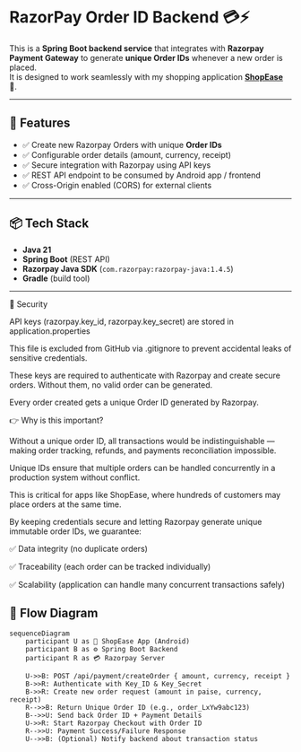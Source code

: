 # RazorPay Order ID Backend 💳⚡

This is a **Spring Boot backend service** that integrates with **Razorpay Payment Gateway** to generate **unique Order IDs** whenever a new order is placed.  
It is designed to work seamlessly with my shopping application **[ShopEase](https://github.com/101paul/ShopEase_frBuyer)** 🛒.

---

## 🚀 Features
- ✅ Create new Razorpay Orders with unique **Order IDs**  
- ✅ Configurable order details (amount, currency, receipt)  
- ✅ Secure integration with Razorpay using API keys  
- ✅ REST API endpoint to be consumed by Android app / frontend  
- ✅ Cross-Origin enabled (CORS) for external clients  

---

## 📦 Tech Stack
- **Java 21**  
- **Spring Boot** (REST API)  
- **Razorpay Java SDK** (`com.razorpay:razorpay-java:1.4.5`)  
- **Gradle** (build tool)  

---
🔐 Security

API keys (razorpay.key_id, razorpay.key_secret) are stored in application.properties

This file is excluded from GitHub via .gitignore to prevent accidental leaks of sensitive credentials.

These keys are required to authenticate with Razorpay and create secure orders. Without them, no valid order can be generated.

Every order created gets a unique Order ID generated by Razorpay.

👉 Why is this important?

Without a unique order ID, all transactions would be indistinguishable — making order tracking, refunds, and payments reconciliation impossible.

Unique IDs ensure that multiple orders can be handled concurrently in a production system without conflict.

This is critical for apps like ShopEase, where hundreds of customers may place orders at the same time.

By keeping credentials secure and letting Razorpay generate unique immutable order IDs, we guarantee:

✅ Data integrity (no duplicate orders)

✅ Traceability (each order can be tracked individually)

✅ Scalability (application can handle many concurrent transactions safely)

## 🔄 Flow Diagram

```mermaid
sequenceDiagram
    participant U as 🛒 ShopEase App (Android)
    participant B as ⚙️ Spring Boot Backend
    participant R as 💳 Razorpay Server

    U->>B: POST /api/payment/createOrder { amount, currency, receipt }
    B->>R: Authenticate with Key_ID & Key_Secret
    B->>R: Create new order request (amount in paise, currency, receipt)
    R-->>B: Return Unique Order ID (e.g., order_LxYw9abc123)
    B-->>U: Send back Order ID + Payment Details
    U->>R: Start Razorpay Checkout with Order ID
    R-->>U: Payment Success/Failure Response
    U-->>B: (Optional) Notify backend about transaction status

